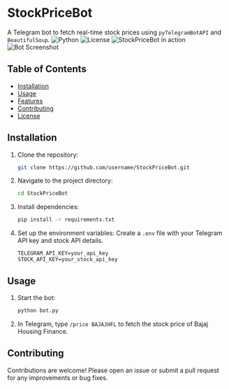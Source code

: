 # StockPriceBot
A Telegram bot to fetch real-time stock prices using `pyTelegramBotAPI` and `BeautifulSoup`.
![Python](https://img.shields.io/badge/Python-3.9-blue)
![License](https://img.shields.io/badge/license-MIT-green)
![StockPriceBot in action](path/to/your/demo.gif)
![Bot Screenshot](path/to/your/screenshot.png)
## Table of Contents
- [Installation](#installation)
- [Usage](#usage)
- [Features](#features)
- [Contributing](#contributing)
- [License](#license)
## Installation
1. Clone the repository:
   ```bash
   git clone https://github.com/username/StockPriceBot.git
   ```

2. Navigate to the project directory:
   ```bash
   cd StockPriceBot
   ```

3. Install dependencies:
   ```bash
   pip install -r requirements.txt
   ```

4. Set up the environment variables:
   Create a `.env` file with your Telegram API key and stock API details.
   ```
   TELEGRAM_API_KEY=your_api_key
   STOCK_API_KEY=your_stock_api_key
   ```
## Usage
1. Start the bot:
   ```bash
   python bot.py
   ```

2. In Telegram, type `/price BAJAJHFL` to fetch the stock price of Bajaj Housing Finance.
## Contributing
Contributions are welcome! Please open an issue or submit a pull request for any improvements or bug fixes.
